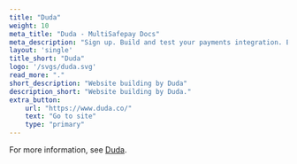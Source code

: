```yaml
---
title: "Duda"
weight: 10
meta_title: "Duda - MultiSafepay Docs"
meta_description: "Sign up. Build and test your payments integration. Explore our products and services. Use our API Reference, SDKs, and wrappers. Get support."
layout: 'single'
title_short: "Duda"
logo: '/svgs/duda.svg'
read_more: "."
short_description: "Website building by Duda"
description_short: "Website building by Duda."
extra_button:
    url: "https://www.duda.co/" 
    text: "Go to site" 
    type: "primary"
---
```


For more information, see [Duda](https://www.duda.co/).